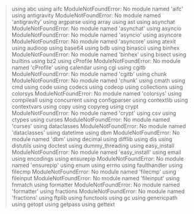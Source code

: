 > using abc
> using aifc
ModuleNotFoundError: No module named 'aifc'
> using antigravity
ModuleNotFoundError: No module named 'antigravity'
> using argparse
> using array
> using ast
> using asynchat
ModuleNotFoundError: No module named 'asynchat'
> using asyncio
ModuleNotFoundError: No module named 'asyncio'
> using asyncore
ModuleNotFoundError: No module named 'asyncore'
> using atexit
> using audioop
> using base64
> using bdb
> using binascii
> using binhex
ModuleNotFoundError: No module named 'binhex'
> using bisect
> using builtins
> using bz2
> using cProfile
ModuleNotFoundError: No module named 'cProfile'
> using calendar
> using cgi
> using cgitb
ModuleNotFoundError: No module named 'cgitb'
> using chunk
ModuleNotFoundError: No module named 'chunk'
> using cmath
> using cmd
> using code
> using codecs
> using codeop
> using collections
> using colorsys
ModuleNotFoundError: No module named 'colorsys'
> using compileall
> using concurrent
> using configparser
> using contextlib
> using contextvars
> using copy
> using copyreg
> using crypt
ModuleNotFoundError: No module named 'crypt'
> using csv
> using ctypes
> using curses
ModuleNotFoundError: No module named 'curses'
> using dataclasses
ModuleNotFoundError: No module named 'dataclasses'
> using datetime
> using dbm
ModuleNotFoundError: No module named 'dbm'
> using decimal
> using difflib
> using dis
> using distutils
> using doctest
> using dummy_threading
> using easy_install
ModuleNotFoundError: No module named 'easy_install'
> using email
> using encodings
> using ensurepip
ModuleNotFoundError: No module named 'ensurepip'
> using enum
> using errno
> using faulthandler
> using filecmp
ModuleNotFoundError: No module named 'filecmp'
> using fileinput
ModuleNotFoundError: No module named 'fileinput'
> using fnmatch
> using formatter
ModuleNotFoundError: No module named 'formatter'
> using fractions
ModuleNotFoundError: No module named 'fractions'
> using ftplib
> using functools
> using gc
> using genericpath
> using getopt
> using getpass
> using gettext